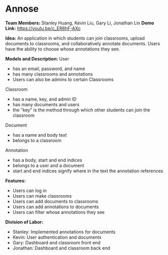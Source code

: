 # Annose

**Team Members:** Stanley Huang, Kevin Liu, Gary Li, Jonathan Lin
**Demo Link:** https://youtu.be/c_ER6hF-AXc

**Idea:** An application in which students can join classrooms, upload documents to classrooms, and collaboratively annotate documents. Users have the ability to choose whose annotations they see.

**Models and Description:**
User
* has an email, password, and name
* has many classrooms and annotations
* Users can also be admins to certain Classrooms

Classroom
* has a name, key, and admin ID
* has many documents and users
* the "key" is the method through which other students can join the classroom

Document
* has a name and body text
* belongs to a classroom

Annotation
* has a body, start and end indices
* belongs to a user and a document
* start and end indices signify where in the text the annotation references

**Features:**
* Users can log in
* Users can make classrooms
* Users can add documents to classrooms
* Users can add annotations to documents
* Users can filter whose annotations they see

**Division of Labor:**
* Stanley: Implemented annotations for documents
* Kevin: User authentication and documents
* Gary: Dashboard and classroom front end
* Jonathan: Dashboard and classroom back end

